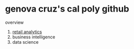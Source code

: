 # genova cruz's cal poly github
overview

1. [retail analytics](https://linkmehere.com)
2. business intelligence
3. data science
